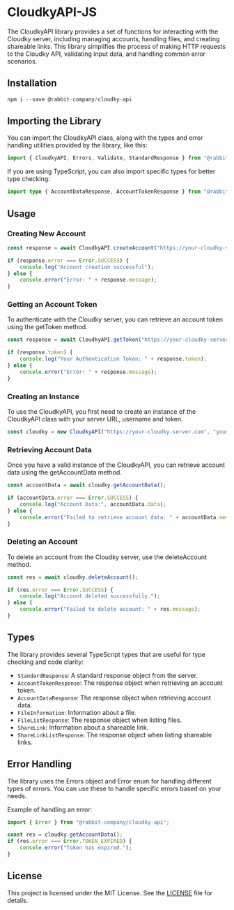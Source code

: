 # CloudkyAPI-JS

The CloudkyAPI library provides a set of functions for interacting with the Cloudky server, including managing accounts, handling files, and creating shareable links. This library simplifies the process of making HTTP requests to the Cloudky API, validating input data, and handling common error scenarios.

## Installation

```js
npm i --save @rabbit-company/cloudky-api
```

## Importing the Library

You can import the CloudkyAPI class, along with the types and error handling utilities provided by the library, like this:

```js
import { CloudkyAPI, Errors, Validate, StandardResponse } from "@rabbit-company/cloudky-api";
```

If you are using TypeScript, you can also import specific types for better type checking:

```ts
import type { AccountDataResponse, AccountTokenResponse } from "@rabbit-company/cloudky-api";
```

## Usage

### Creating New Account

```js
const response = await CloudkyAPI.createAccount("https://your-cloudky-server.com", "yourUsername", "yourEmail", "yourPassword", 0);

if (response.error === Error.SUCCESS) {
	console.log("Account creation successful");
} else {
	console.error("Error: " + response.message);
}
```

### Getting an Account Token

To authenticate with the Cloudky server, you can retrieve an account token using the getToken method.

```js
const response = await CloudkyAPI.getToken("https://your-cloudky-server.com", "yourUsername", "yourPassword", "yourOTP");

if (response.token) {
	console.log("Your Authentication Token: " + response.token);
} else {
	console.error("Error: " + response.message);
}
```

### Creating an Instance

To use the CloudkyAPI, you first need to create an instance of the CloudkyAPI class with your server URL, username and token.

```js
const cloudky = new CloudkyAPI("https://your-cloudky-server.com", "yourUsername", "yourToken");
```

### Retrieving Account Data

Once you have a valid instance of the CloudkyAPI, you can retrieve account data using the getAccountData method.

```js
const accountData = await cloudky.getAccountData();

if (accountData.error === Error.SUCCESS) {
	console.log("Account Data:", accountData.data);
} else {
	console.error("Failed to retrieve account data: " + accountData.message);
}
```

### Deleting an Account

To delete an account from the Cloudky server, use the deleteAccount method.

```js
const res = await cloudky.deleteAccount();

if (res.error === Error.SUCCESS) {
	console.log("Account deleted successfully.");
} else {
	console.error("Failed to delete account: " + res.message);
}
```

## Types

The library provides several TypeScript types that are useful for type checking and code clarity:

- `StandardResponse`: A standard response object from the server.
- `AccountTokenResponse`: The response object when retrieving an account token.
- `AccountDataResponse`: The response object when retrieving account data.
- `FileInformation`: Information about a file.
- `FileListResponse`: The response object when listing files.
- `ShareLink`: Information about a shareable link.
- `ShareLinkListResponse`: The response object when listing shareable links.

## Error Handling

The library uses the Errors object and Error enum for handling different types of errors. You can use these to handle specific errors based on your needs.

Example of handling an error:

```js
import { Error } from "@rabbit-company/cloudky-api";

const res = cloudky.getAccountData();
if (res.error === Error.TOKEN_EXPIRED) {
	console.error("Token has expired.");
}
```

## License

This project is licensed under the MIT License. See the [LICENSE](https://github.com/Rabbit-Company/CloudkyAPI-JS/blob/main/LICENSE) file for details.
